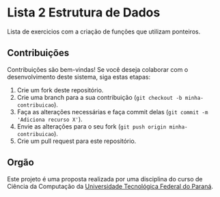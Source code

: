 # Lista 2 Estrutura de Dados

Lista de exercicios com a criação de funções que utilizam ponteiros.

## Contribuições

Contribuições são bem-vindas! Se você deseja colaborar com o desenvolvimento deste sistema, siga estas etapas:

1. Crie um fork deste repositório.
2. Crie uma branch para a sua contribuição (`git checkout -b minha-contribuicao`).
3. Faça as alterações necessárias e faça commit delas (`git commit -m 'Adiciona recurso X'`).
4. Envie as alterações para o seu fork (`git push origin minha-contribuicao`).
5. Crie um pull request para este repositório.

## Orgão

Este projeto é uma proposta realizada por uma disciplina do curso de Ciência da Computação da [Universidade Tecnológica Federal do Paraná](http://www.utfpr.edu.br/).
